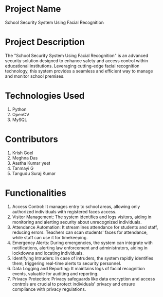 # Project Name
School Security System Using Facial Recognition
# Project Description
The "School Security System Using Facial Recognition" is an advanced security solution designed to enhance safety and access control within educational institutions. Leveraging cutting-edge facial recognition technology, this system provides a seamless and efficient way to manage and monitor school premises.
# Technologies Used
 1. Python 
 2. OpenCV
 3. MySQL
# Contributors
 1. Krish Goel
 2. Meghna Das
 3. Aastha Kumar yeet
 4. Tanmayi G
 5. Tangudu Suraj Kumar
# Functionalities
1. Access Control: It manages entry to school areas, allowing only authorized individuals with registered faces access.
2. Visitor Management: The system identifies and logs visitors, aiding in monitoring and alerting security about unrecognized individuals.
3. Attendance Automation: It streamlines attendance for students and staff, reducing errors. Teachers can scan students' faces for attendance, while staff can use it for timekeeping.
4. Emergency Alerts: During emergencies, the system can integrate with notifications, alerting law enforcement and administrators, aiding in lockdowns and locating individuals.
5. Identifying Intruders: In case of intruders, the system rapidly identifies them, triggering real-time alerts to security personnel.
6. Data Logging and Reporting: It maintains logs of facial recognition events, valuable for auditing and reporting.
7. Privacy Protection: Privacy safeguards like data encryption and access controls are crucial to protect individuals' privacy and ensure compliance with privacy regulations.
